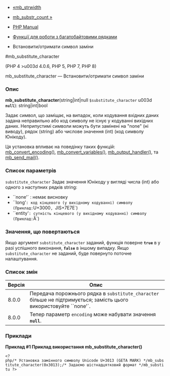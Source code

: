 - [«mb_strwidth](function.mb-strwidth.md)
- [mb_substr_count »](function.mb-substr-count.md)

- [PHP Manual](index.md)
- [Функції для роботи з багатобайтовими рядками](ref.mbstring.md)
- Встановити/отримати символ заміни

#mb_substitute_character

(PHP 4 \>u003d 4.0.6, PHP 5, PHP 7, PHP 8)

mb_substitute_character — Встановити/отримати символ заміни

### Опис

**mb_substitute_character**(string\|int\|null `$substitute_character` u003d
**`null`**): string\|int\|bool

Задає символ, що заміщає, на випадок, коли кодування вхідних даних
задана неправильно або код символу не існує у кодуванні вихідних
даних. Неприпустимі символи можуть бути замінені на "none" (ні
виводу), рядок (string) або числове значення (int) (код символу
Юнікоду).

Ця установка впливає на поведінку таких функцій:
[mb_convert_encoding()](function.mb-convert-encoding.md),
[mb_convert_variables()](function.mb-convert-variables.md),
[mb_output_handler()](function.mb-output-handler.md), та
[mb_send_mail()](function.mb-send-mail.md).

### Список параметрів

`substitute_character`
Задає значення Юнікоду у вигляді числа (int) або одного з наступних рядків
string:

- ``none'` : немає висновку
- ``long'` : код кінцевого (у вихідному кодуванні) символу (Приклад:
`U+3000`, `JIS+7E7E`)
- ``entity'` : сутність кінцевого (у вихідному кодуванні) символу
(Приклад: `Ȁ`)

### Значення, що повертаються

Якщо аргумент `substitute_character` заданий, функція поверне **`true`** в
у разі успішного виконання, **`false`** в іншому випадку. Якщо
`substitute_character` не заданий, буде повернуто поточне налаштування.

### Список змін

| Версія | Опис                                                                                                               |
| ------ | ------------------------------------------------------------------------------------------------------------------ |
| 8.0.0  | Передача порожнього рядка в `substitute_character` більше не підтримується; замість цього використовуйте ``none'`. |
| 8.0.0  | Тепер параметр `encoding` може набувати значення **`null`**.                                                       |

### Приклади

**Приклад #1 Приклад використання **mb_substitute_character()****

`<?php/* Установка замінного символу Unicode U+3013 (GETA MARK) */mb_substitute_character(0x3013);/* Задаємо шістнадцятковий формат */mb_substitu ?> `
